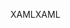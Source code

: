 <span data-ttu-id="f39eb-101">XAML</span><span class="sxs-lookup"><span data-stu-id="f39eb-101">XAML</span></span>